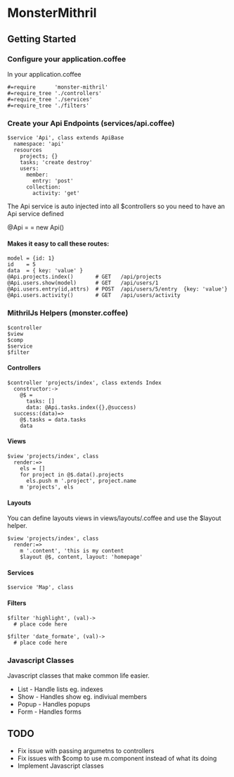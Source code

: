 MonsterMithril
====================

Getting Started
--------------------

### Configure your application.coffee
In your application.coffee

    #=require      'monster-mithril'
    #=require_tree './controllers'
    #=require_tree './services'
    #=require_tree './filters'

### Create your Api Endpoints (services/api.coffee)

    $service 'Api', class extends ApiBase
      namespace: 'api'
      resources
        projects; {}
        tasks; 'create destroy'
        users:
          member:
            entry: 'post'
          collection:
            activity: 'get'

The Api service is auto injected into all $controllers
so you need to have an Api service defined

@Api = = new Api()

#### Makes it easy to call these routes:

    model = {id: 1}
    id    = 5
    data  = { key: 'value' }
    @Api.projects.index()       # GET   /api/projects
    @Api.users.show(model)      # GET   /api/users/1
    @Api.users.entry(id,attrs)  # POST  /api/users/5/entry  {key: 'value'}
    @Api.users.activity()       # GET   /api/users/activity

### MithrilJs Helpers (monster.coffee)

    $controller
    $view
    $comp
    $service
    $filter

#### Controllers

    $controller 'projects/index', class extends Index
      constructor:->
        @$ =
          tasks: []
          data: @Api.tasks.index({},@success)
      success:(data)=>
        @$.tasks = data.tasks
        data
#### Views

    $view 'projects/index', class
      render:=>
        els = []
        for project in @$.data().projects
          els.push m '.project', project.name
        m 'projects', els

#### Layouts
  You can define layouts views in views/layouts/<layout file>.coffee
  and use the $layout helper.

    $view 'projects/index', class
      render:=>
        m '.content', 'this is my content
        $layout @$, content, layout: 'homepage'

#### Services

    $service 'Map', class

#### Filters

    $filter 'highlight', (val)->
      # place code here

    $filter 'date_formate', (val)->
      # place code here

### Javascript Classes

Javascript classes that make common life easier.

* List  - Handle lists eg. indexes
* Show  - Handles show eg. indiviual members
* Popup - Handles popups
* Form  - Handles forms

TODO
--------------------
* Fix issue with passing argumetns to controllers
* Fix issues with $comp to use m.component instead of what its doing
* Implement Javascript classes
